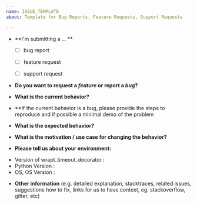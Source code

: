 ```yaml
---
name: ISSUE_TEMPLATE
about: Template for Bug Reports, Feature Requests, Support Requests

---
```


* **I'm submitting a ... **
  - [ ] bug report
  - [ ] feature request
  - [ ] support request


* **Do you want to request a *feature* or report a *bug*?**



* **What is the current behavior?**



* **If the current behavior is a bug, please provide the steps to reproduce and if possible a minimal demo of the problem



* **What is the expected behavior?**



* **What is the motivation / use case for changing the behavior?**



* **Please tell us about your environment:**

- Version of wrapt_timeout_decorator : 
- Python Version : 
- OS, OS Version : 



* **Other information** (e.g. detailed explanation, stacktraces, related issues, suggestions how to fix, links for us to have context, eg. stackoverflow, gitter, etc)
